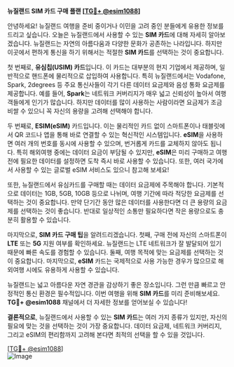 **뉴질랜드 SIM 카드 구매 플랜 [[TG💪+ @esim1088](https://t.me/s/esim1088)]**

안녕하세요! 뉴질랜드 여행을 준비 중이거나 이민을 고려 중인 분들에게 유용한 정보를 드리고 싶습니다. 오늘은 뉴질랜드에서 사용할 수 있는 **SIM 카드**에 대해 자세히 알아보겠습니다. 뉴질랜드는 자연의 아름다움과 다양한 문화가 공존하는 나라입니다. 하지만 이곳에서 편하게 통신을 하기 위해서는 적절한 **SIM 카드**를 선택하는 것이 중요합니다.

첫 번째로, **유심칩(USIM) 카드**입니다. 이 카드는 대부분의 현지 기업에서 제공하며, 일반적으로 핸드폰에 물리적으로 삽입하여 사용합니다. 특히 뉴질랜드에서는 Vodafone, Spark, 2degrees 등 주요 통신사들이 각기 다른 데이터 요금제와 음성 통화 요금제를 제공합니다. 예를 들어, **Spark**는 네트워크 커버리지가 매우 넓고 신뢰성이 높아서 여행객들에게 인기가 많습니다. 하지만 데이터를 많이 사용하는 사람이라면 요금제가 조금 비쌀 수 있으니 꼭 자신의 용량을 고려해 선택해야 합니다.

두 번째로, **ESIM(eSIM)** 카드입니다. 이는 물리적인 카드 없이 스마트폰이나 태블릿에서 QR 코드나 앱을 통해 바로 연결할 수 있는 혁신적인 시스템입니다. **eSIM**을 사용하면 여러 개의 번호를 동시에 사용할 수 있으며, 번거롭게 카드를 교체하지 않아도 됩니다. 특히 해외여행 중에는 데이터 요금이 부담될 수 있지만, **eSIM**은 미리 구매하고 여행 전에 필요한 데이터를 설정하면 도착 즉시 바로 사용할 수 있습니다. 또한, 여러 국가에서 사용할 수 있는 글로벌 eSIM 서비스도 있으니 참고해 보세요!

또한, 뉴질랜드에서 유심카드를 구매할 때는 데이터 요금제에 주목해야 합니다. 기본적으로 데이터는 1GB, 5GB, 10GB 등으로 나뉘며, 여행 기간에 따라 적당한 요금제를 선택하는 것이 중요합니다. 만약 단기간 동안 많은 데이터를 사용한다면 더 큰 용량의 요금제를 선택하는 것이 좋습니다. 반대로 일상적인 소통만 필요하다면 작은 용량으로도 충분히 활용할 수 있습니다.

마지막으로, **SIM 카드 구매 팁**을 알려드리겠습니다. 첫째, 구매 전에 자신의 스마트폰이 **LTE** 또는 **5G** 지원 여부를 확인하세요. 뉴질랜드는 LTE 네트워크가 잘 발달되어 있기 때문에 빠른 속도를 경험할 수 있습니다. 둘째, 여행 목적에 맞는 요금제를 선택하는 것이 중요합니다. 마지막으로, **eSIM** 카드는 국제적으로 사용 가능한 경우가 많으므로 해외여행 시에도 유용하게 사용할 수 있습니다.

뉴질랜드는 넓고 아름다운 자연 경관을 감상하기 좋은 장소입니다. 그런 만큼 빠르고 안정적인 통신 환경은 필수적입니다. 이번 여행을 위해 **SIM 카드**를 미리 준비해보세요. **TG💪+ @esim1088** 채널에서 더 자세한 정보를 얻어보실 수 있습니다!

**결론적으로**, 뉴질랜드에서 사용할 수 있는 **SIM 카드**는 여러 가지 종류가 있지만, 자신의 필요에 맞는 것을 선택하는 것이 가장 중요합니다. 데이터 요금제, 네트워크 커버리지, 그리고 eSIM의 편리함까지 고려해 본다면 최적의 선택을 할 수 있을 것입니다.

[[TG💪+ @esim1088](https://t.me/s/esim1088)]  
![Image](https://i.postimg.cc/Y0z9fWf4/image.png)